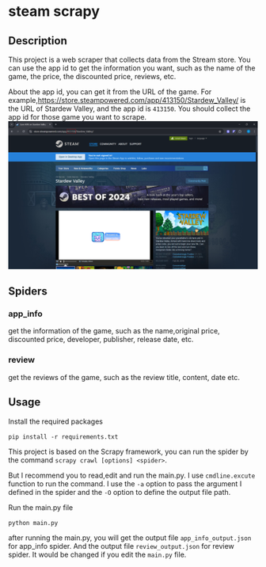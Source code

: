 # steam scrapy

## Description

This project is a web scraper that collects data from the Stream store. You can use the app id to get the information
you
want, such as the name of the game, the price, the discounted price, reviews, etc.

About the app id, you can get it from the URL of the game. For example,https://store.steampowered.com/app/413150/Stardew_Valley/ is the URL of Stardew Valley, and the app id is `413150`. You should collect the app id for those game you want to
scrape.
![img.png](img.png)

## Spiders

### app_info
get the information of the game, such as the name,original price, discounted price, developer, publisher, release date, etc.

### review
get the reviews of the game, such as the review title, content, date etc.


## Usage

Install the required packages
```shell
pip install -r requirements.txt
```
This project is based on the Scrapy framework, you can run the spider by the command `scrapy crawl [options] <spider>`.

But I recommend you to read,edit and run the main.py. I use `cmdline.excute` function to run the command. I use the `-a` option 
to pass the argument I defined in the spider and the `-O` option to define the output file path.

Run the main.py file
```shell
python main.py
```

after running the main.py, you will get the output file `app_info_output.json` for app_info spider. And the output file 
`review_output.json` for review spider. It would be changed if you edit the `main.py` file.